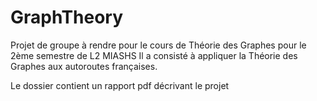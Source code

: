 # GraphTheory

Projet de groupe à rendre pour le cours de Théorie des Graphes pour le 2ème semestre de L2 MIASHS
Il a consisté à appliquer la Théorie des Graphes aux autoroutes françaises.

Le dossier contient un rapport pdf décrivant le projet 
